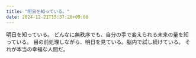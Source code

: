 ```yaml
---
title: "明日を知っている。"
date: 2024-12-21T15:37:20+09:00
---
```

明日を知っている。
どんなに無秩序でも、自分の手で変えられる未来の量を知っている。
目の前処理しながら、明日を見ている。脳内で試し続けている。
それが本当の幸福な人間だ。

